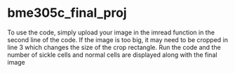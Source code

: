 # bme305c_final_proj

To use the code, simply upload your image in the imread function in the second line of the code.
If the image is too big, it may need to be cropped in line 3 which changes the size of the crop rectangle.
Run the code and the number of sickle cells and normal cells are displayed along with the final image
